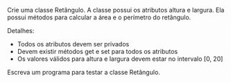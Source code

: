 Crie uma classe Retângulo. A classe possui os atributos altura e largura. Ela possui métodos para calcular a área e o perímetro do retângulo.

Detalhes:

- Todos os atributos devem ser privados
- Devem existir métodos get e set para todos os atributos
- Os valores válidos para altura e largura devem estar no intervalo [0, 20]

Escreva um programa para testar a classe Retângulo.